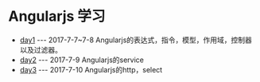 # Angularjs 学习

 - [day1](./day1/) --- 2017-7-7~7-8 Angularjs的表达式，指令，模型，作用域，控制器以及过滤器。
 - [day2](./master/day2/) --- 2017-7-9 Angularjs的service
 - [day3](./day3/) --- 2017-7-10 Angularjs的http，select 
